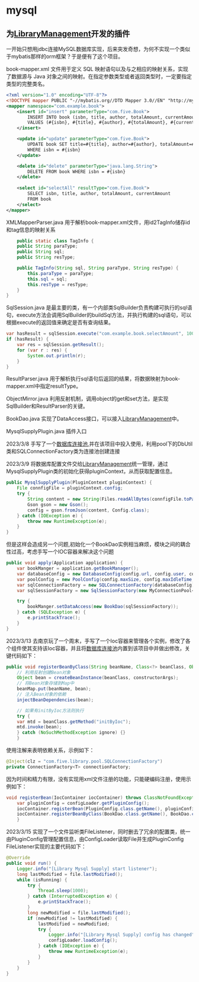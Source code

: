 # mysql
## 为[LibraryManagement](https://github.com/OneOFF-ive/LibraryManagement)开发的插件  
一开始只想用jdbc连接MySQL数据库实现，后来突发奇想，为何不实现一个类似于mybatis那样的orm框架？于是便有了这个项目。  

book-mapper.xml 文件用于定义 SQL 映射语句以及与之相应的映射关系，实现了数据源与 Java 对象之间的映射。在指定参数类型或者返回类型时，一定要指定类型的完整类名。  
```xml
<?xml version="1.0" encoding="UTF-8"?>
<!DOCTYPE mapper PUBLIC "-//mybatis.org//DTD Mapper 3.0//EN" "http://mybatis.org/dtd/mybatis-3-mapper.dtd">
<mapper namespace="com.example.book">
    <insert id="insert" parameterType="com.five.Book">
        INSERT INTO book (isbn, title, author, totalAmount, currentAmount)
        VALUES (#{isbn}, #{title}, #{author}, #{totalAmount}, #{currentAmount})
    </insert>

    <update id="update" parameterType="com.five.Book">
        UPDATE book SET title=#{title}, author=#{author}, totalAmount=#{totalAmount}, currentAmount=#{currentAmount}
        WHERE isbn = #{isbn}
    </update>

    <delete id="delete" parameterType="java.lang.String">
        DELETE FROM book WHERE isbn = #{isbn}
    </delete>
    
    <select id="selectAll" resultType="com.five.Book">
        SELECT isbn, title, author, totalAmount, currentAmount
        FROM book
    </select>
</mapper>
```
XMLMapperParser.java 用于解析book-mapper.xml文件，用id2TagInfo储存id和tag信息的映射关系
```java
    public static class TagInfo {
    public String paraType;
    public String sql;
    public String resType;

    public TagInfo(String sql, String paraType, String resType) {
        this.paraType = paraType;
        this.sql = sql;
        this.resType = resType;
    }
}
```
SqlSession.java 是最主要的类，有一个内部类SqlBuilder负责构建可执行的sql语句，execute方法会调用SqlBuilder的buildSql方法，并执行构建的sql语句，可以根据execute的返回值来确定是否有查询结果。
```java
var hasResult = sqlSession.execute("com.example.book.selectAmount", 100);
if (hasResult) {
    var res = sqlSession.getResult();
    for (var r : res) {
        System.out.println(r);
    }
}
```  
ResultParser.java 用于解析执行sql语句后返回的结果，将数据映射为book-mapper.xml中指定resultType。  
  
ObjectMirror.java 利用反射机制，调用object的get和set方法，是实现SqlBuilder和ResultParser的关键。  
  
BookDao.java 实现了DataAccess接口，可以接入[LibraryManagement](https://github.com/OneOFF-ive/LibraryManagement)中。   
  
MysqlSupplyPlugin.java 插件入口  
  
2023/3/8 手写了一个[数据库连接池](https://github.com/OneOFF-ive/MyConnectionPool),并在该项目中投入使用，利用pool下的DbUtil类和SQLConnectionFactory类为连接池创建连接  
  
2023/3/9 将数据库配置文件交给[LibraryManagement](https://github.com/OneOFF-ive/LibraryManagement)统一管理，通过MysqlSupplyPlugin类的初始化获得pluginContext，从而获取配置信息。  
```java
public MysqlSupplyPlugin(PluginContext pluginContext) {
    File connfigFile = pluginContext.config;
    try {
        String content = new String(Files.readAllBytes(connfigFile.toPath()));
        Gson gson = new Gson();
        config = gson.fromJson(content, Config.class);
    } catch (IOException e) {
        throw new RuntimeException(e);
    }
}
```  
但是这样会造成另一个问题,初始化一个BookDao实例相当麻烦，模块之间的耦合性过高，考虑手写一个IOC容器来解决这个问题
```java
public void apply(Application application) {
    var bookManger = application.getBookManager();
    var databaseConfig = new DatabaseConfig(config.url, config.user, config.password);
    var poolConfig = new PoolConfig(config.maxSize, config.maxIdleTime, config.heartBeat, config.checkTimeOut, config.validateConnection, config.checkAlways);
    var sqlConnectionFactory = new SQLConnectionFactory(databaseConfig);
    var sqlSessionFactory = new SqlSessionFactory(new MyConnectionPool<>(poolConfig, sqlConnectionFactory));

    try {
        bookManger.setDataAccess(new BookDao(sqlSessionFactory));
    } catch (SQLException e) {
        e.printStackTrace();
    }
}
```  
2023/3/13 去南京玩了一个周末，手写了一个Ioc容器来管理各个实例，修改了各个组件使其支持该Ioc容器，并且将[数据库连接池](https://github.com/OneOFF-ive/MyConnectionPool)内置到该项目中并做出修改，关键代码如下：  
```java
public void registerBeanByClass(String beanName, Class<?> beanClass, Object... constructorArgs) {
    // 利用反射创建Bean对象
    Object bean = createBeanInstance(beanClass, constructorArgs);
    // 将Bean对象存储到Map中
    beanMap.put(beanName, bean);
    // 注入Bean对象的依赖
    injectBeanDependencies(bean);

    // 如果有initByIoc方法则执行
    try {
    var mtd = beanClass.getMethod("initByIoc");
    mtd.invoke(bean);
    } catch (NoSuchMethodException ignore) {}
    }
```  
使用注解来表明依赖关系，示例如下：  
```java
@Inject(clz = "com.five.library.pool.SQLConnectionFactory")
private ConnectionFactory<T> connectionFactory;
```  
因为时间和精力有限，没有实现用xml文件注册的功能，只能硬编码注册，使用示例如下：  
```java
void registerBean(IocContainer iocContainer) throws ClassNotFoundException, InvocationTargetException, InstantiationException, IllegalAccessException {
    var pluginConfig = configLoader.getPluginConfig();
    iocContainer.registerBean(PluginConfig.class.getName(), pluginConfig);
    iocContainer.registerBeanByClass(BookDao.class.getName(), BookDao.class);
    }
```  
2023/3/15 实现了一个文件监听类FileListener，同时删去了冗余的配置类，统一由PluginConfig管理配置信息，由ConfigLoader读取File并生成PluginConfig  
FileListener实现的主要代码如下：
```java
@Override
public void run() {
    Logger.info("[Library Mysql Supply] start listener");
    long lastModified = file.lastModified();
    while (isRunning) {
        try {
            Thread.sleep(1000);
        } catch (InterruptedException e) {
            e.printStackTrace();
        }
        long newModified = file.lastModified();
        if (newModified != lastModified) {
            lastModified = newModified;
            try {
                Logger.info("[Library Mysql Supply] config has changed");
                configLoader.loadConfig();
            } catch (IOException e) {
                throw new RuntimeException(e);
            }
        }
    }
}
```
